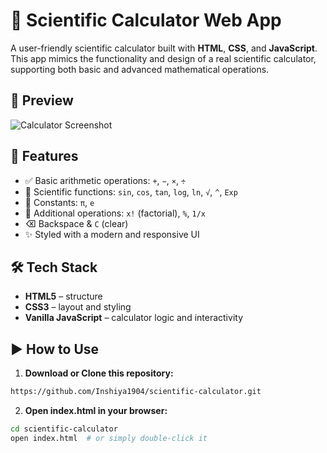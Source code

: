# 🧮 Scientific Calculator Web App

A user-friendly scientific calculator built with **HTML**, **CSS**, and **JavaScript**. This app mimics the functionality and design of a real scientific calculator, supporting both basic and advanced mathematical operations.

## 📸 Preview

![Calculator Screenshot](./cal.png)

## 🚀 Features

- ✅ Basic arithmetic operations: `+`, `−`, `×`, `÷`
- 🧠 Scientific functions: `sin`, `cos`, `tan`, `log`, `ln`, `√`, `^`, `Exp`
- 🔢 Constants: `π`, `e`
- 🧮 Additional operations: `x!` (factorial), `%`, `1/x`
- ⌫ Backspace & `C` (clear)
- ✨ Styled with a modern and responsive UI

## 🛠️ Tech Stack

- **HTML5** – structure
- **CSS3** – layout and styling
- **Vanilla JavaScript** – calculator logic and interactivity

## ▶️ How to Use

1. **Download or Clone this repository:**

```bash
https://github.com/Inshiya1904/scientific-calculator.git
```

2. **Open index.html in your browser:**
   
```bash
cd scientific-calculator
open index.html  # or simply double-click it
```



